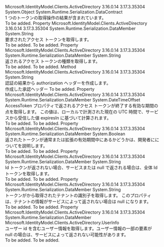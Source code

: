 <Type Name="AuthenticationResult" FullName="Microsoft.IdentityModel.Clients.ActiveDirectory.AuthenticationResult">
  <TypeSignature Language="C#" Value="public sealed class AuthenticationResult" />
  <TypeSignature Language="ILAsm" Value=".class public auto ansi sealed beforefieldinit AuthenticationResult extends System.Object" />
  <TypeSignature Language="DocId" Value="T:Microsoft.IdentityModel.Clients.ActiveDirectory.AuthenticationResult" />
  <TypeSignature Language="VB.NET" Value="Public NotInheritable Class AuthenticationResult" />
  <TypeSignature Language="F#" Value="type AuthenticationResult = class" />
  <AssemblyInfo>
    <AssemblyName>Microsoft.IdentityModel.Clients.ActiveDirectory</AssemblyName>
    <AssemblyVersion>3.16.0.14</AssemblyVersion>
    <AssemblyVersion>3.17.3.35304</AssemblyVersion>
  </AssemblyInfo>
  <Base>
    <BaseTypeName>System.Object</BaseTypeName>
  </Base>
  <Interfaces />
  <Attributes>
    <Attribute>
      <AttributeName>System.Runtime.Serialization.DataContract</AttributeName>
    </Attribute>
  </Attributes>
  <Docs>
    <summary>
            1 つのトークンの取得操作の結果が含まれています。 
            </summary>
    <remarks>To be added.</remarks>
  </Docs>
  <Members>
    <Member MemberName="AccessToken">
      <MemberSignature Language="C#" Value="public string AccessToken { get; }" />
      <MemberSignature Language="ILAsm" Value=".property instance string AccessToken" />
      <MemberSignature Language="DocId" Value="P:Microsoft.IdentityModel.Clients.ActiveDirectory.AuthenticationResult.AccessToken" />
      <MemberSignature Language="VB.NET" Value="Public ReadOnly Property AccessToken As String" />
      <MemberSignature Language="F#" Value="member this.AccessToken : string" Usage="Microsoft.IdentityModel.Clients.ActiveDirectory.AuthenticationResult.AccessToken" />
      <MemberType>Property</MemberType>
      <AssemblyInfo>
        <AssemblyName>Microsoft.IdentityModel.Clients.ActiveDirectory</AssemblyName>
        <AssemblyVersion>3.16.0.14</AssemblyVersion>
        <AssemblyVersion>3.17.3.35304</AssemblyVersion>
      </AssemblyInfo>
      <Attributes>
        <Attribute>
          <AttributeName>System.Runtime.Serialization.DataMember</AttributeName>
        </Attribute>
      </Attributes>
      <ReturnValue>
        <ReturnType>System.String</ReturnType>
      </ReturnValue>
      <Docs>
        <summary>
            要求されたアクセス トークンを取得します。
            </summary>
        <value>To be added.</value>
        <remarks>To be added.</remarks>
      </Docs>
    </Member>
    <Member MemberName="AccessTokenType">
      <MemberSignature Language="C#" Value="public string AccessTokenType { get; }" />
      <MemberSignature Language="ILAsm" Value=".property instance string AccessTokenType" />
      <MemberSignature Language="DocId" Value="P:Microsoft.IdentityModel.Clients.ActiveDirectory.AuthenticationResult.AccessTokenType" />
      <MemberSignature Language="VB.NET" Value="Public ReadOnly Property AccessTokenType As String" />
      <MemberSignature Language="F#" Value="member this.AccessTokenType : string" Usage="Microsoft.IdentityModel.Clients.ActiveDirectory.AuthenticationResult.AccessTokenType" />
      <MemberType>Property</MemberType>
      <AssemblyInfo>
        <AssemblyName>Microsoft.IdentityModel.Clients.ActiveDirectory</AssemblyName>
        <AssemblyVersion>3.16.0.14</AssemblyVersion>
        <AssemblyVersion>3.17.3.35304</AssemblyVersion>
      </AssemblyInfo>
      <Attributes>
        <Attribute>
          <AttributeName>System.Runtime.Serialization.DataMember</AttributeName>
        </Attribute>
      </Attributes>
      <ReturnValue>
        <ReturnType>System.String</ReturnType>
      </ReturnValue>
      <Docs>
        <summary>
            返されるアクセス トークンの種類を取得します。 
            </summary>
        <value>To be added.</value>
        <remarks>To be added.</remarks>
      </Docs>
    </Member>
    <Member MemberName="CreateAuthorizationHeader">
      <MemberSignature Language="C#" Value="public string CreateAuthorizationHeader ();" />
      <MemberSignature Language="ILAsm" Value=".method public hidebysig instance string CreateAuthorizationHeader() cil managed" />
      <MemberSignature Language="DocId" Value="M:Microsoft.IdentityModel.Clients.ActiveDirectory.AuthenticationResult.CreateAuthorizationHeader" />
      <MemberSignature Language="VB.NET" Value="Public Function CreateAuthorizationHeader () As String" />
      <MemberSignature Language="F#" Value="member this.CreateAuthorizationHeader : unit -&gt; string" Usage="authenticationResult.CreateAuthorizationHeader " />
      <MemberType>Method</MemberType>
      <AssemblyInfo>
        <AssemblyName>Microsoft.IdentityModel.Clients.ActiveDirectory</AssemblyName>
        <AssemblyVersion>3.16.0.14</AssemblyVersion>
        <AssemblyVersion>3.17.3.35304</AssemblyVersion>
      </AssemblyInfo>
      <ReturnValue>
        <ReturnType>System.String</ReturnType>
      </ReturnValue>
      <Parameters />
      <Docs>
        <summary>
            認証の結果から authorization ヘッダーを作成します。
            </summary>
        <returns>作成した承認ヘッダー</returns>
        <remarks>To be added.</remarks>
      </Docs>
    </Member>
    <Member MemberName="ExpiresOn">
      <MemberSignature Language="C#" Value="public DateTimeOffset ExpiresOn { get; }" />
      <MemberSignature Language="ILAsm" Value=".property instance valuetype System.DateTimeOffset ExpiresOn" />
      <MemberSignature Language="DocId" Value="P:Microsoft.IdentityModel.Clients.ActiveDirectory.AuthenticationResult.ExpiresOn" />
      <MemberSignature Language="VB.NET" Value="Public ReadOnly Property ExpiresOn As DateTimeOffset" />
      <MemberSignature Language="F#" Value="member this.ExpiresOn : DateTimeOffset" Usage="Microsoft.IdentityModel.Clients.ActiveDirectory.AuthenticationResult.ExpiresOn" />
      <MemberType>Property</MemberType>
      <AssemblyInfo>
        <AssemblyName>Microsoft.IdentityModel.Clients.ActiveDirectory</AssemblyName>
        <AssemblyVersion>3.16.0.14</AssemblyVersion>
        <AssemblyVersion>3.17.3.35304</AssemblyVersion>
      </AssemblyInfo>
      <Attributes>
        <Attribute>
          <AttributeName>System.Runtime.Serialization.DataMember</AttributeName>
        </Attribute>
      </Attributes>
      <ReturnValue>
        <ReturnType>System.DateTimeOffset</ReturnType>
      </ReturnValue>
      <Docs>
        <summary>
            AccessToken プロパティで返されるアクセス トークンが終了する有効な期間の点を取得します。
            この値は、ローカルで計測された現在の UTC 時間で、サービスから受信した値 expiresIn に基づいて計算されます。
            </summary>
        <value>To be added.</value>
        <remarks>To be added.</remarks>
      </Docs>
    </Member>
    <Member MemberName="ExtendedLifeTimeToken">
      <MemberSignature Language="C#" Value="public bool ExtendedLifeTimeToken { get; }" />
      <MemberSignature Language="ILAsm" Value=".property instance bool ExtendedLifeTimeToken" />
      <MemberSignature Language="DocId" Value="P:Microsoft.IdentityModel.Clients.ActiveDirectory.AuthenticationResult.ExtendedLifeTimeToken" />
      <MemberSignature Language="VB.NET" Value="Public ReadOnly Property ExtendedLifeTimeToken As Boolean" />
      <MemberSignature Language="F#" Value="member this.ExtendedLifeTimeToken : bool" Usage="Microsoft.IdentityModel.Clients.ActiveDirectory.AuthenticationResult.ExtendedLifeTimeToken" />
      <MemberType>Property</MemberType>
      <AssemblyInfo>
        <AssemblyName>Microsoft.IdentityModel.Clients.ActiveDirectory</AssemblyName>
        <AssemblyVersion>3.16.0.14</AssemblyVersion>
        <AssemblyVersion>3.17.3.35304</AssemblyVersion>
      </AssemblyInfo>
      <Attributes>
        <Attribute>
          <AttributeName>System.Runtime.Serialization.DataMember</AttributeName>
        </Attribute>
      </Attributes>
      <ReturnValue>
        <ReturnType>System.Boolean</ReturnType>
      </ReturnValue>
      <Docs>
        <summary>
            返されたトークンが通常または拡張の有効期間中にあるかどうかは、開発者にについてを説明します。
            </summary>
        <value>To be added.</value>
        <remarks>To be added.</remarks>
      </Docs>
    </Member>
    <Member MemberName="IdToken">
      <MemberSignature Language="C#" Value="public string IdToken { get; }" />
      <MemberSignature Language="ILAsm" Value=".property instance string IdToken" />
      <MemberSignature Language="DocId" Value="P:Microsoft.IdentityModel.Clients.ActiveDirectory.AuthenticationResult.IdToken" />
      <MemberSignature Language="VB.NET" Value="Public ReadOnly Property IdToken As String" />
      <MemberSignature Language="F#" Value="member this.IdToken : string" Usage="Microsoft.IdentityModel.Clients.ActiveDirectory.AuthenticationResult.IdToken" />
      <MemberType>Property</MemberType>
      <AssemblyInfo>
        <AssemblyName>Microsoft.IdentityModel.Clients.ActiveDirectory</AssemblyName>
        <AssemblyVersion>3.16.0.14</AssemblyVersion>
        <AssemblyVersion>3.17.3.35304</AssemblyVersion>
      </AssemblyInfo>
      <Attributes>
        <Attribute>
          <AttributeName>System.Runtime.Serialization.DataMember</AttributeName>
        </Attribute>
      </Attributes>
      <ReturnValue>
        <ReturnType>System.String</ReturnType>
      </ReturnValue>
      <Docs>
        <summary>
            Id トークンが返されない場合、サービスまたは null で返される場合は、全体 Id トークンを取得します。
            </summary>
        <value>To be added.</value>
        <remarks>To be added.</remarks>
      </Docs>
    </Member>
    <Member MemberName="TenantId">
      <MemberSignature Language="C#" Value="public string TenantId { get; }" />
      <MemberSignature Language="ILAsm" Value=".property instance string TenantId" />
      <MemberSignature Language="DocId" Value="P:Microsoft.IdentityModel.Clients.ActiveDirectory.AuthenticationResult.TenantId" />
      <MemberSignature Language="VB.NET" Value="Public ReadOnly Property TenantId As String" />
      <MemberSignature Language="F#" Value="member this.TenantId : string" Usage="Microsoft.IdentityModel.Clients.ActiveDirectory.AuthenticationResult.TenantId" />
      <MemberType>Property</MemberType>
      <AssemblyInfo>
        <AssemblyName>Microsoft.IdentityModel.Clients.ActiveDirectory</AssemblyName>
        <AssemblyVersion>3.16.0.14</AssemblyVersion>
        <AssemblyVersion>3.17.3.35304</AssemblyVersion>
      </AssemblyInfo>
      <Attributes>
        <Attribute>
          <AttributeName>System.Runtime.Serialization.DataMember</AttributeName>
        </Attribute>
      </Attributes>
      <ReturnValue>
        <ReturnType>System.String</ReturnType>
      </ReturnValue>
      <Docs>
        <summary>
            トークンがから取得されたテナントの識別子を取得します。 このプロパティは、テナントの情報がサービスによって返されない場合は null になります。
            </summary>
        <value>To be added.</value>
        <remarks>To be added.</remarks>
      </Docs>
    </Member>
    <Member MemberName="UserInfo">
      <MemberSignature Language="C#" Value="public Microsoft.IdentityModel.Clients.ActiveDirectory.UserInfo UserInfo { get; }" />
      <MemberSignature Language="ILAsm" Value=".property instance class Microsoft.IdentityModel.Clients.ActiveDirectory.UserInfo UserInfo" />
      <MemberSignature Language="DocId" Value="P:Microsoft.IdentityModel.Clients.ActiveDirectory.AuthenticationResult.UserInfo" />
      <MemberSignature Language="VB.NET" Value="Public ReadOnly Property UserInfo As UserInfo" />
      <MemberSignature Language="F#" Value="member this.UserInfo : Microsoft.IdentityModel.Clients.ActiveDirectory.UserInfo" Usage="Microsoft.IdentityModel.Clients.ActiveDirectory.AuthenticationResult.UserInfo" />
      <MemberType>Property</MemberType>
      <AssemblyInfo>
        <AssemblyName>Microsoft.IdentityModel.Clients.ActiveDirectory</AssemblyName>
        <AssemblyVersion>3.16.0.14</AssemblyVersion>
        <AssemblyVersion>3.17.3.35304</AssemblyVersion>
      </AssemblyInfo>
      <Attributes>
        <Attribute>
          <AttributeName>System.Runtime.Serialization.DataMember</AttributeName>
        </Attribute>
      </Attributes>
      <ReturnValue>
        <ReturnType>Microsoft.IdentityModel.Clients.ActiveDirectory.UserInfo</ReturnType>
      </ReturnValue>
      <Docs>
        <summary>
            ユーザー id を含むユーザー情報を取得します。ユーザー情報の一部の要素が null の場合は、サービスによって返されない可能性があります。
            </summary>
        <value>To be added.</value>
        <remarks>To be added.</remarks>
      </Docs>
    </Member>
  </Members>
</Type>